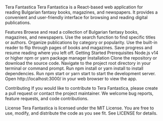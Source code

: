 
Tera Fantastica
Tera Fantastica is a React-based web application for reading Bulgarian fantasy books, magazines, and newspapers. It provides a convenient and user-friendly interface for browsing and reading digital publications.

Features
Browse and read a collection of Bulgarian fantasy books, magazines, and newspapers.
Use the search function to find specific titles or authors.
Organize publications by category or popularity.
Use the built-in reader to flip through pages of books and magazines.
Save progress and resume reading where you left off.
Getting Started
Prerequisites
Node.js v14 or higher
npm or yarn package manager
Installation
Clone the repository or download the source code.
Navigate to the project root directory in your terminal or command prompt.
Run npm install or yarn install to install dependencies.
Run npm start or yarn start to start the development server.
Open http://localhost:3000/ in your web browser to view the app.

Contributing
If you would like to contribute to Tera Fantastica, please create a pull request or contact the project maintainer. We welcome bug reports, feature requests, and code contributions.

License
Tera Fantastica is licensed under the MIT License. You are free to use, modify, and distribute the code as you see fit. See LICENSE for details.